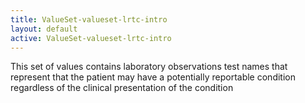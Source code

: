 ```yaml
---
title: ValueSet-valueset-lrtc-intro
layout: default
active: ValueSet-valueset-lrtc-intro
---
```


This set of values contains laboratory observations test names that represent that the patient may have a potentially reportable condition regardless of the clinical presentation of the condition